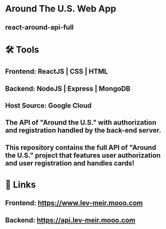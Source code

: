 # Around The U.S. Web App

## react-around-api-full

# 🛠 Tools

## Frontend: ReactJS | CSS | HTML

## Backend: NodeJS | Express | MongoDB

## Host Source: Google Cloud

## The API of "Around the U.S." with authorization and registration handled by the back-end server.

## This repository contains the full API of "Around the U.S." project that features user authorization and user registration and handles cards!

# 🔗 Links

## Frontend: https://www.lev-meir.mooo.com

## Backend: https://api.lev-meir.mooo.com
